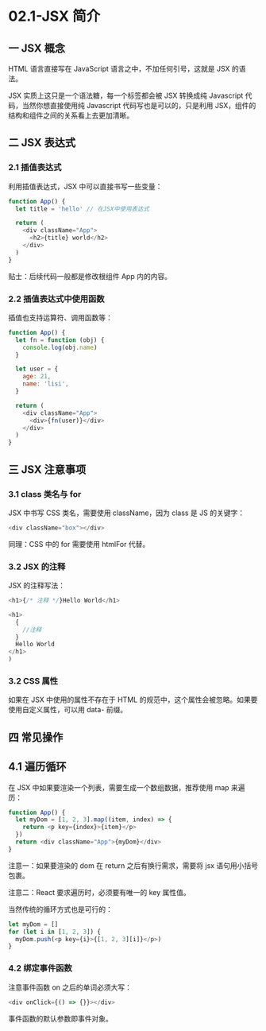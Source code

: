 # 02.1-JSX 简介

## 一 JSX 概念

HTML 语言直接写在 JavaScript 语言之中，不加任何引号，这就是 JSX 的语法。

JSX 实质上这只是一个语法糖，每一个标签都会被 JSX 转换成纯 Javascript 代码，当然你想直接使用纯 Javascript 代码写也是可以的，只是利用 JSX，组件的结构和组件之间的关系看上去更加清晰。

## 二 JSX 表达式

### 2.1 插值表达式

利用插值表达式，JSX 中可以直接书写一些变量：

```js
function App() {
  let title = 'hello' // 在JSX中使用表达式

  return (
    <div className="App">
      <h2>{title} world</h2>
    </div>
  )
}
```

贴士：后续代码一般都是修改根组件 App 内的内容。

### 2.2 插值表达式中使用函数

插值也支持运算符、调用函数等：

```js
function App() {
  let fn = function (obj) {
    console.log(obj.name)
  }

  let user = {
    age: 21,
    name: 'lisi',
  }

  return (
    <div className="App">
      <div>{fn(user)}</div>
    </div>
  )
}
```

## 三 JSX 注意事项

### 3.1 class 类名与 for

JSX 中书写 CSS 类名，需要使用 className，因为 class 是 JS 的关键字：

```js
<div className="box"></div>
```

同理：CSS 中的 for 需要使用 htmlFor 代替。

### 3.2 JSX 的注释

JSX 的注释写法：

```js
<h1>{/* 注释 */}Hello World</h1>

<h1>
  {
    //注释
  }
  Hello World
</h1>
)
```

### 3.2 CSS 属性

如果在 JSX 中使用的属性不存在于 HTML 的规范中，这个属性会被忽略。如果要使用自定义属性，可以用 data- 前缀。

## 四 常见操作

## 4.1 遍历循环

在 JSX 中如果要渲染一个列表，需要生成一个数组数据，推荐使用 map 来遍历：

```js
function App() {
  let myDom = [1, 2, 3].map((item, index) => {
    return <p key={index}>{item}</p>
  })
  return <div className="App">{myDom}</div>
}
```

注意一：如果要渲染的 dom 在 return 之后有换行需求，需要将 jsx 语句用小括号包裹。

注意二：React 要求遍历时，必须要有唯一的 key 属性值。

当然传统的循环方式也是可行的：

```js
let myDom = []
for (let i in [1, 2, 3]) {
  myDom.push(<p key={i}>{[1, 2, 3][i]}</p>)
}
```

### 4.2 绑定事件函数

注意事件函数 on 之后的单词必须大写：

```js
<div onClick={() => {}}></div>
```

事件函数的默认参数即事件对象。
